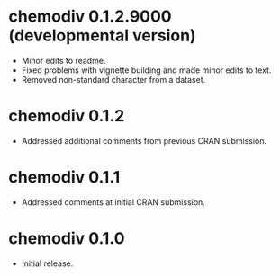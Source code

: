 # chemodiv 0.1.2.9000 (developmental version)

* Minor edits to readme.
* Fixed problems with vignette building and made minor edits to text.
* Removed non-standard character from a dataset.

# chemodiv 0.1.2

* Addressed additional comments from previous CRAN submission.

# chemodiv 0.1.1

* Addressed comments at initial CRAN submission.

# chemodiv 0.1.0

* Initial release.
